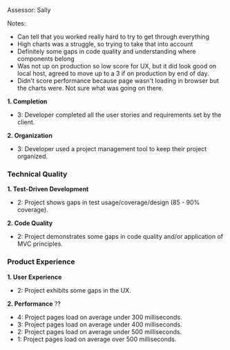 Assessor: Sally

Notes:
* Can tell that you worked really hard to try to get through everything
* High charts was a struggle, so trying to take that into account
* Definitely some gaps in code quality and understanding where components belong
* Was not up on production so low score for UX, but it did look good on local host,
agreed to move up to a 3 if on production by end of day.
* Didn't score performance because page wasn't loading in browser but the charts were.
Not sure what was going on there.

**1. Completion**

* 3: Developer completed all the user stories and requirements set by the client.

**2. Organization**

* 3: Developer used a project management tool to keep their project organized.

### Technical Quality

**1. Test-Driven Development**

* 2: Project shows gaps in test usage/coverage/design (85 - 90% coverage).

**2. Code Quality**

* 2: Project demonstrates some gaps in code quality and/or application of MVC principles.

### Product Experience

**1. User Experience**

* 2: Project exhibits some gaps in the UX.

**2. Performance**
??
* 4: Project pages load on average under 300 milliseconds.
* 3: Project pages load on average under 400 milliseconds.
* 2: Project pages load on average under 500 milliseconds.
* 1: Project pages load on average over 500 milliseconds.
